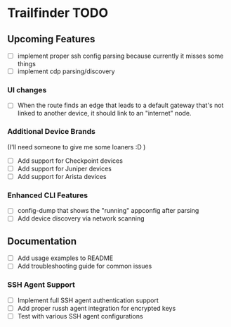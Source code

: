 # Trailfinder TODO

## Upcoming Features

- [ ] implement proper ssh config parsing because currently it misses some things
- [ ] implement cdp parsing/discovery

### UI changes

- [ ] When the route finds an edge that leads to a default gateway that's not linked to another device, it should link to an "internet" node.

### Additional Device Brands

(I'll need someone to give me some loaners :D )

- [ ] Add support for Checkpoint devices
- [ ] Add support for Juniper devices
- [ ] Add support for Arista devices

### Enhanced CLI Features

- [ ] config-dump that shows the "running" appconfig after parsing
- [ ] Add device discovery via network scanning

## Documentation

- [ ] Add usage examples to README
- [ ] Add troubleshooting guide for common issues

### SSH Agent Support

- [ ] Implement full SSH agent authentication support
- [ ] Add proper russh agent integration for encrypted keys
- [ ] Test with various SSH agent configurations
